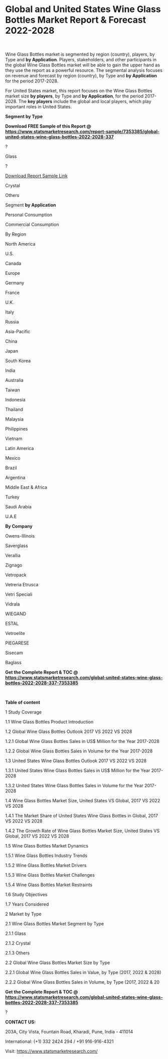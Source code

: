 <h1>Global and United States Wine Glass Bottles Market Report & Forecast 2022-2028</h1><br/><p>Wine Glass Bottles market is segmented by region (country), players, by Type and <strong>by Application</strong>. Players, stakeholders, and other participants in the global Wine Glass Bottles market will be able to gain the upper hand as they use the report as a powerful resource. The segmental analysis focuses on revenue and forecast by region (country), by Type and <strong>by Application</strong> for the period 2017-2028.</p>
 
 
 
 <p>For United States market, this report focuses on the Wine Glass Bottles market size <strong>by players</strong>, by Type and <strong>by Application</strong>, for the period 2017-2028. The <strong>key players</strong> include the global and local players, which play important roles in United States.</p>
 
 
 
 <p><strong>Segment by Type</strong></p>
 
 
 
 <div><b>Download FREE Sample of this Report @ <a href="https://www.statsmarketresearch.com/download-free-sample/7353385/global-united-states-wine-glass-bottles-2022-2028-337">https://www.statsmarketresearch.com/report-sample/7353385/global-united-states-wine-glass-bottles-2022-2028-337</a></b></div>
 
 
 
 <p>? </p>
 
 
 
 <p>Glass</p>
 
 
 
 <p>? </p>
 
 
 
 <p><a href="https://www.statsmarketresearch.com/download-free-sample/7353385/global-united-states-wine-glass-bottles-2022-2028-337">Download Report Sample Link</a></p>
 
 
 
 <p>Crystal</p>
 
 
 
 <p>Others</p>
 
 
 
 <p>Segment <strong>by Application</strong></p>
 
 
 
 <p>Personal Consumption</p>
 
 
 
 <p>Commercial Consumption</p>
 
 
 
 <p>By Region</p>
 
 
 
 <p>North America</p>
 
 
 
 <p>U.S.</p>
 
 
 
 <p>Canada</p>
 
 
 
 <p>Europe</p>
 
 
 
 <p>Germany</p>
 
 
 
 <p>France</p>
 
 
 
 <p>U.K.</p>
 
 
 
 <p>Italy</p>
 
 
 
 <p>Russia</p>
 
 
 
 <p>Asia-Pacific</p>
 
 
 
 <p>China</p>
 
 
 
 <p>Japan</p>
 
 
 
 <p>South Korea</p>
 
 
 
 <p>India</p>
 
 
 
 <p>Australia</p>
 
 
 
 <p>Taiwan</p>
 
 
 
 <p>Indonesia</p>
 
 
 
 <p>Thailand</p>
 
 
 
 <p>Malaysia</p>
 
 
 
 <p>Philippines</p>
 
 
 
 <p>Vietnam</p>
 
 
 
 <p>Latin America</p>
 
 
 
 <p>Mexico</p>
 
 
 
 <p>Brazil</p>
 
 
 
 <p>Argentina</p>
 
 
 
 <p>Middle East & Africa</p>
 
 
 
 <p>Turkey</p>
 
 
 
 <p>Saudi Arabia</p>
 
 
 
 <p>U.A.E</p>
 
 
 
 <p><strong>By Company</strong></p>
 
 
 
 <p>Owens-Illinois</p>
 
 
 
 <p>Saverglass</p>
 
 
 
 <p>Verallia</p>
 
 
 
 <p>Zignago</p>
 
 
 
 <p>Vetropack</p>
 
 
 
 <p>Vetreria Etrusca</p>
 
 
 
 <p>Vetri Speciali</p>
 
 
 
 <p>Vidrala</p>
 
 
 
 <p>WIEGAND</p>
 
 
 
 <p>ESTAL</p>
 
 
 
 <p>Vetroelite</p>
 
 
 
 <p>PIEGARESE</p>
 
 
 
 <p>Sisecam</p>
 
 
 
 <p>Baglass</p>
 
 
 
 <div><b>Get the Complete Report & TOC @ <a href="https://www.statsmarketresearch.com/global-united-states-wine-glass-bottles-2022-2028-337-7353385">https://www.statsmarketresearch.com/global-united-states-wine-glass-bottles-2022-2028-337-7353385</a></b></div>
 
 
 
 <p><br />
 
 <b>Table of content</b></p>
 
 
 
 <p>1 Study Coverage<br />
 
 1.1 Wine Glass Bottles Product Introduction<br />
 
 1.2 Global Wine Glass Bottles Outlook 2017 VS 2022 VS 2028<br />
 
 1.2.1 Global Wine Glass Bottles Sales in US$ Million for the Year 2017-2028<br />
 
 1.2.2 Global Wine Glass Bottles Sales in Volume for the Year 2017-2028<br />
 
 1.3 United States Wine Glass Bottles Outlook 2017 VS 2022 VS 2028<br />
 
 1.3.1 United States Wine Glass Bottles Sales in US$ Million for the Year 2017-2028<br />
 
 1.3.2 United States Wine Glass Bottles Sales in Volume for the Year 2017-2028<br />
 
 1.4 Wine Glass Bottles Market Size, United States VS Global, 2017 VS 2022 VS 2028<br />
 
 1.4.1 The Market Share of United States Wine Glass Bottles in Global, 2017 VS 2022 VS 2028<br />
 
 1.4.2 The Growth Rate of Wine Glass Bottles Market Size, United States VS Global, 2017 VS 2022 VS 2028<br />
 
 1.5 Wine Glass Bottles Market Dynamics<br />
 
 1.5.1 Wine Glass Bottles Industry Trends<br />
 
 1.5.2 Wine Glass Bottles Market Drivers<br />
 
 1.5.3 Wine Glass Bottles Market Challenges<br />
 
 1.5.4 Wine Glass Bottles Market Restraints<br />
 
 1.6 Study Objectives<br />
 
 1.7 Years Considered<br />
 
 2 Market by Type<br />
 
 2.1 Wine Glass Bottles Market Segment by Type<br />
 
 2.1.1 Glass<br />
 
 2.1.2 Crystal<br />
 
 2.1.3 Others<br />
 
 2.2 Global Wine Glass Bottles Market Size by Type<br />
 
 2.2.1 Global Wine Glass Bottles Sales in Value, by Type (2017, 2022 & 2028)<br />
 
 2.2.2 Global Wine Glass Bottles Sales in Volume, by Type (2017, 2022 & 20</p>
 
 
 
 <div><b>Get the Complete Report & TOC @ <a href="https://www.statsmarketresearch.com/global-united-states-wine-glass-bottles-2022-2028-337-7353385">https://www.statsmarketresearch.com/global-united-states-wine-glass-bottles-2022-2028-337-7353385</a></b></div>
 
 
 
 <p>? </p>
 
 
 
 <p><b>CONTACT US:</b><br />
 
 203A, City Vista, Fountain Road, Kharadi, Pune, India - 411014<br />
 
 International: (+1) 332 2424 294 / +91 916-916-4321<br />
 
 Visit: <a href="https://www.statsmarketresearch.com/">https://www.statsmarketresearch.com/</a></p>